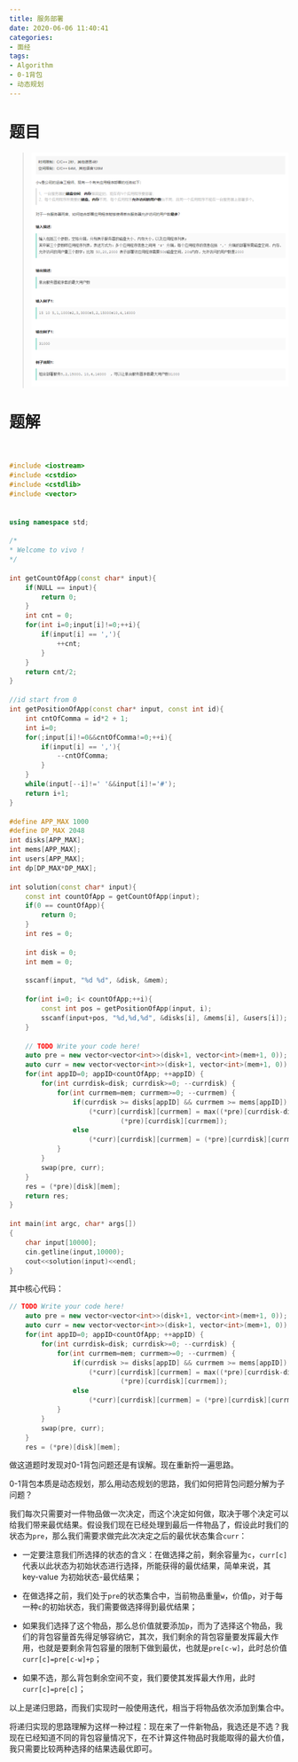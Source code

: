 ```yaml
---
title: 服务部署
date: 2020-06-06 11:40:41
categories:
- 面经
tags:
- Algorithm
- 0-1背包
- 动态规划
---
```


# 题目

> ![image-20200606114133684](服务部署/image-20200606114133684.png)

# 题解

```c++


#include <iostream>
#include <cstdio>
#include <cstdlib>
#include <vector>


using namespace std;

/*
* Welcome to vivo !
*/

int getCountOfApp(const char* input){
    if(NULL == input){
        return 0;
    }
    int cnt = 0;
    for(int i=0;input[i]!=0;++i){
        if(input[i] == ','){
            ++cnt;
        }
    }
    return cnt/2;
}

//id start from 0
int getPositionOfApp(const char* input, const int id){
    int cntOfComma = id*2 + 1;
    int i=0;
    for(;input[i]!=0&&cntOfComma!=0;++i){
        if(input[i] == ','){
            --cntOfComma;
        }
    }
    while(input[--i]!=' '&&input[i]!='#');
    return i+1;
}

#define APP_MAX 1000
#define DP_MAX 2048
int disks[APP_MAX];
int mems[APP_MAX];
int users[APP_MAX];
int dp[DP_MAX*DP_MAX];

int solution(const char* input){
    const int countOfApp = getCountOfApp(input);
    if(0 == countOfApp){
        return 0;
    }
    int res = 0;

    int disk = 0;
    int mem = 0;

    sscanf(input, "%d %d", &disk, &mem);

    for(int i=0; i< countOfApp;++i){
        const int pos = getPositionOfApp(input, i);
        sscanf(input+pos, "%d,%d,%d", &disks[i], &mems[i], &users[i]);
    }

    // TODO Write your code here!
    auto pre = new vector<vector<int>>(disk+1, vector<int>(mem+1, 0));
    auto curr = new vector<vector<int>>(disk+1, vector<int>(mem+1, 0));
    for(int appID=0; appID<countOfApp; ++appID) {
        for(int currdisk=disk; currdisk>=0; --currdisk) {
            for(int currmem=mem; currmem>=0; --currmem) {
                if(currdisk >= disks[appID] && currmem >= mems[appID])
                    (*curr)[currdisk][currmem] = max((*pre)[currdisk-disks[appID]][currmem-mems[appID]] + users[appID],
                            (*pre)[currdisk][currmem]);
                else
                    (*curr)[currdisk][currmem] = (*pre)[currdisk][currmem];
            }
        }
        swap(pre, curr);
    }
    res = (*pre)[disk][mem];
    return res;
}

int main(int argc, char* args[])
{
    char input[10000];
    cin.getline(input,10000);
    cout<<solution(input)<<endl;
}
```

其中核心代码：

```c++
// TODO Write your code here!
    auto pre = new vector<vector<int>>(disk+1, vector<int>(mem+1, 0));
    auto curr = new vector<vector<int>>(disk+1, vector<int>(mem+1, 0));
    for(int appID=0; appID<countOfApp; ++appID) {
        for(int currdisk=disk; currdisk>=0; --currdisk) {
            for(int currmem=mem; currmem>=0; --currmem) {
                if(currdisk >= disks[appID] && currmem >= mems[appID])
                    (*curr)[currdisk][currmem] = max((*pre)[currdisk-disks[appID]][currmem-mems[appID]] + users[appID],
                            (*pre)[currdisk][currmem]);
                else
                    (*curr)[currdisk][currmem] = (*pre)[currdisk][currmem];
            }
        }
        swap(pre, curr);
    }
    res = (*pre)[disk][mem];
```

做这道题时发现对0-1背包问题还是有误解。现在重新捋一遍思路。

0-1背包本质是动态规划，那么用动态规划的思路，我们如何把背包问题分解为子问题？

我们每次只需要对一件物品做一次决定，而这个决定如何做，取决于哪个决定可以给我们带来最优结果。假设我们现在已经处理到最后一件物品了，假设此时我们的状态为`pre`，那么我们需要求做完此次决定之后的最优状态集合`curr`：

- 一定要注意我们所选择的状态的含义：在做选择之前，剩余容量为`c`，`curr[c]`代表以此状态为初始状态进行选择，所能获得的最优结果，简单来说，其 key-value 为初始状态-最优结果；

- 在做选择之前，我们处于`pre`的状态集合中，当前物品重量`w`，价值`p`，对于每一种`c`的初始状态，我们需要做选择得到最优结果；
- 如果我们选择了这个物品，那么总价值就要添加`p`，而为了选择这个物品，我们的背包容量首先得足够容纳它，其次，我们剩余的背包容量要发挥最大作用，也就是要剩余背包容量的限制下做到最优，也就是`pre[c-w]`，此时总价值`curr[c]=pre[c-w]+p`；
- 如果不选，那么背包剩余空间不变，我们要使其发挥最大作用，此时`curr[c]=pre[c]`；

以上是递归思路，而我们实现时一般使用迭代，相当于将物品依次添加到集合中。

将递归实现的思路理解为这样一种过程：现在来了一件新物品，我选还是不选？我现在已经知道不同的背包容量情况下，在不计算这件物品时我能取得的最大价值，我只需要比较两种选择的结果选最优即可。

